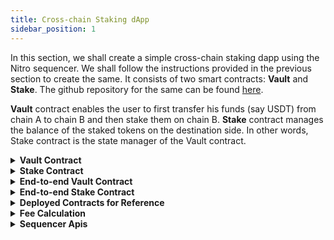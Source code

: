 ```yaml
---
title: Cross-chain Staking dApp
sidebar_position: 1
---
```


In this section, we shall create a simple cross-chain staking dapp using the Nitro sequencer. We shall follow the instructions provided in the previous section to create the same. It consists of two smart contracts: **Vault** and **Stake**. The github repository for the same can be found [here](https://github.com/router-protocol/sequencer-staking/tree/master).

**Vault** contract enables the user to first transfer his funds (say USDT) from chain A to chain B and then stake them on chain B.
**Stake** contract manages the balance of the staked tokens on the destination side. In other words, Stake contract is the state manager of the Vault contract.

<details>
<summary><b>Vault Contract</b></summary>

#### Installing the dependencies

Install the openzeppelin contracts by running the following command:

`yarn add @openzeppelin/contracts` or `npm install @openzeppelin/contracts`

#### Defining the IStake interface

Create an `IStake.sol` file with the following code:

```javascript
pragma solidity ^0.8.18;

interface IStake {
    function stake(
    address user,
    address token,
    uint256 amount
    ) external;
    function unstake(
    address user,
    address token,
    uint256 amount
    ) external;
}

```

#### Defining the IAssetForwarder interface

Create an `IAssetForwarder.sol` file with the following code:

```javascript
// SPDX-License-Identifier: MIT
pragma solidity ^0.8.18;

interface IAssetForwarder {
    struct DepositData {
        uint256 partnerId;
        uint256 amount;
        uint256 destAmount;
        address srcToken;
        address refundRecipient;
        bytes32 destChainIdBytes;
    }

    function iDepositMessage(
        DepositData memory depositData,
        bytes memory destToken,
        bytes memory recipient,
        bytes memory message
    ) external payable;
}

interface IMessageHandler {
    function handleMessage(
        address tokenSent,
        uint256 amount,
        bytes memory message
    ) external;
}
```

This is the standard interface for Router Nitro's asset transfer contract.

#### Instantiating the contract

```javascript
//SPDX-License-Identifier: Unlicense
pragma solidity ^0.8.18;

import {SafeERC20, IERC20} from "@openzeppelin/contracts/token/ERC20/utils/SafeERC20.sol";
import {AccessControl} from "@openzeppelin/contracts/access/AccessControl.sol";
import {IAssetForwarder, IMessageHandler} from "./IAssetForwarder.sol";
import {IStake} from "./IStake.sol";

contract Vault is AccessControl, IMessageHandler {
}
```

Importing the necessary interfaces and libraries in the contract.

For your information:

1. `SafeERC20.sol` is the contract we shall use to access various functions of ERC20 tokens.
2. `AccessControl.sol` is the contract we shall use for putting admin controls over certain functions.
3. `IAssetForwarder.sol` is the interface of the Nitro's AssetForwarder contract which will be used to call the bridge to transfer funds with message across chains.
4. `IMessageHandler.sol` is the interface which defines a function to receive funds with message from the Nitro's AssetForwarder on the destination chain.
5. `IStake.sol` is the interface of Stake contract which we need here for defining an instance of staking contract into our Vault contract.

#### Creating state variables and the constructor

```javascript
    using SafeERC20 for IERC20;

    struct ChainData {
        bytes vault;
        bytes usdt;
    }

    IStake public stakingContract;
    address public nitroAssetForwarder;
    address public immutable usdt;

    mapping(string => ChainData) public chainData;

    constructor(address _nitroAssetForwarder, address _usdt) {
        nitroAssetForwarder = _nitroAssetForwarder;
        usdt = _usdt;
        _setupRole(DEFAULT_ADMIN_ROLE, msg.sender);
    }

```

1. `stakingContract`: This is the instance of our Stake contract.
2. `nitroAssetForwarder`: This is the address of the Nitro's Asset Forwarder contract.
3. `usdt` : This is the address of asset that will be used for staking. For simplicity we have used USDT but any other token can also be used.
4. `chainData` : A mapping of chain IDs with the respective Vault contract and USDT addresses. This will be used to fetch Vault contract and the USDT address for the destination chain when one calls the cross-chain staking function.
5. `constructor`: Create the constructor with the addresses of the Nitro's Asset Forwarder contract and USDT token and set that into our state variable. Also assign the `DEFAULT_ADMIN_ROLE` to the deployer.

#### Function to set the Staking contract

```javascript
    function setStakingContract(address _stakingContract) external onlyRole(DEFAULT_ADMIN_ROLE) {
        stakingContract = IStake(_stakingContract);
    }
```

The Vault contract on every chain must know the address of its corresponding Stake contract on that chain to interact with it. To store the address of the Stake contract, the vault contract's `setStakingContract` function.

#### Function to set the Chain Data

```javascript
    function setChainData(
        string memory _chainId,
        bytes memory _vaultContract,
        bytes memory _usdt
    ) external onlyRole(DEFAULT_ADMIN_ROLE) {
        chainData[_chainId] = ChainData(_vaultContract, _usdt);
    }
```

To stake funds cross-chain, the Vault contract have knowledge of the recipient Vault contract address on the destination chain. Also the destination token address should be known to it. These parameters can be stored in the chainData mapping.
This mapping can be set by the admin using the `setChainData` function.

#### Function that enables cross-chain sequenced transfers

```javascript
    function iStake(
        uint256 amount,
        uint256 destAmount,
        string memory destChainId
    ) public payable {
        IERC20(usdt).safeTransferFrom(msg.sender, address(this), amount);
        IERC20(usdt).safeIncreaseAllowance(nitroAssetForwarder, amount);

        ChainData memory destChainData = chainData[destChainId];

        IAssetForwarder.DepositData memory depositData = IAssetForwarder
            .DepositData({
                partnerId: 1,
                amount: amount,
                destAmount: destAmount,
                srcToken: usdt,
                refundRecipient: msg.sender,
                destChainIdBytes: getChainIdBytes(destChainId)
            });

        IAssetForwarder(nitroAssetForwarder).iDepositMessage(
            depositData,
            destChainData.usdt,
            destChainData.vault,
            abi.encode(msg.sender)
        );
    }
```

It is the `iStake` function that:

1. Encodes the data that needs to be sent to the destination chain whenever a cross-chain request is received. Here only the recipient or user address is needed to update the staked balance against the user's address on the destination chain.
2. Calls the selector for the `iDepositMessage` function in Nitro's Asset Forwarder as per the data passed in the parameters along with other parameters.

Let us understand the parameters of `iStake` function one by one:

| destChainIdBytes | Network IDs of the chains in bytes32 format. These can be found [here](../supported-chains-tokens).                                                                                                                                                                                                                                                                                                                                                |
| ---------------- | ----------------------------------------------------------------------------------------------------------------------------------------------------------------------------------------------------------------------------------------------------------------------------------------------------------------------------------------------------------------------------------------------------------------------------------------------------- |
| amount           | Decimal-adjusted amount of the token that has to be transferred from the source chain.                                                                                                                                                                                                                                                                                                                                                                |
| destAmount       | Amount of tokens (in source chain decimals) expected to be received by the recipient on the destination chain. This can be calculated using the Nitro's PathFinder API. A small script has been added in the scripts folder of the [github repository](https://github.com/router-protocol/sequencer-staking/tree/main/scripts) to calculate the destination amount. Refer to the [**Fee Management**](../fee-management.md) section for more details. |
| destChainId      | ChainId of the destination chain.                                                                                                                                                                                                                                                                                                                                                                                                                     |

#### Function that receives the cross-chain call and executes the Stake function on the destination chain

```javascript
    function handleMessage(
        address tokenSent,
        uint256 amount,
        bytes memory message
    ) external {
        // Checking if the sender is the voyager execute handler contract
        require(
            msg.sender == nitroAssetForwarder,
            "only nitro asset forwarder"
        );

        IERC20(tokenSent).safeIncreaseAllowance(
            address(stakingContract),
            amount
        );

        // decoding the data we sent from the source chain
        address user = abi.decode(message, (address));

        // calling the stake function
        stakingContract.stake(user, tokenSent, amount);
    }
```

It is the `handleMessage` function that:

1. Checks that the caller of the function is Nitro's Asset Forwarder contract only.
2. Increases the allowance for the Stake contract so that the Vault can transfer funds to the Stake contract.
3. Decodes the data that was encoded on the source chain (recipient address) at the time of initiating the cross-chain transfer.
4. Calls the Stake contract and updates the user’s staked balance.

</details>

<details>
<summary><b>Stake Contract</b></summary>

#### Installing the dependencies

Install the openzeppelin contracts by running the following command:

`yarn add @openzeppelin/contracts` or `npm install @openzeppelin/contracts`

#### Instantiating the contract

```javascript
//SPDX-License-Identifier: Unlicense
pragma solidity ^0.8.18;

import "@openzeppelin/contracts/token/ERC20/utils/SafeERC20.sol";
import "@openzeppelin/contracts/utils/math/SafeMath.sol";
import "./IStake.sol";

contract Stake is IStake {

}
```

Importing the necessary interfaces and libraries in the contract.

#### Creating state variables and the constructor

```javascript
    using SafeERC20 for IERC20;
    using SafeMath for uint256;

    address public immutable vault;

    // user address => token address => staked amount
    mapping(address => mapping(address => uint256)) public stakedBalance;

    constructor(address _vault) {
        vault = _vault;
    }
```

1. `vault`: Address of your Vault contract.
2. `stakedBalance` : Mapping that stores the amount of tokens staked by a particular user.
3. `constructor` : Create the constructor with the address of the Vault contract and store it in the variable `vault`.

#### Adding modifier onlyVault()

```javascript
    modifier onlyVault() {
        require(msg.sender == vault, "Only Vault");
        _;
    }
```

This modifier will ensure that the `stake` and `unstake` functions can only be called by the Vault contract.

#### Adding functions to Stake and Unstake

```javascript
    function stake(
        address user,
        address token,
        uint256 amount
    ) external override onlyVault {
        require(amount != 0, "amount cannot be 0");
        IERC20(token).safeTransferFrom(msg.sender, address(this), amount);
        stakedBalance[user][token] += amount;
    }
```

This function:

1. Checks that amount cannot be 0.
2. Transfers the tokens to itself.
3. Updates the staked balance for the user.

```javascript
    function unstake(
        address user,
        address token,
        uint256 amount
    ) external override onlyVault {
        stakedBalance[user][token] = stakedBalance[user][token].sub(
            amount,
            "User balance too low"
        );
        IERC20(token).safeTransfer(user, amount);
    }
```

This function checks the staked balance of the user, subtracts the amount that the user wants to unstake and transfers that amount back to the user.

</details>

<details>
<summary><b> End-to-end Vault Contract</b></summary>

```javascript
//SPDX-License-Identifier: Unlicense
pragma solidity ^0.8.18;

import {SafeERC20, IERC20} from "@openzeppelin/contracts/token/ERC20/utils/SafeERC20.sol";
import {AccessControl} from "@openzeppelin/contracts/access/AccessControl.sol";
import {IAssetForwarder, IMessageHandler} from "./IAssetForwarder.sol";
import {IStake} from "./IStake.sol";

contract Vault is AccessControl, IMessageHandler {
    using SafeERC20 for IERC20;

    struct ChainData {
        bytes vault;
        bytes usdt;
    }

    IStake public stakingContract;
    address public nitroAssetForwarder;
    address public immutable usdt;

    mapping(string => ChainData) public chainData;

    constructor(address _nitroAssetForwarder, address _usdt) {
        nitroAssetForwarder = _nitroAssetForwarder;
        usdt = _usdt;
        _setupRole(DEFAULT_ADMIN_ROLE, msg.sender);
    }

    function setStakingContract(
        address _stakingContract
    ) external onlyRole(DEFAULT_ADMIN_ROLE) {
        stakingContract = IStake(_stakingContract);
    }

    function setChainData(
        string memory _chainId,
        bytes memory _vaultContract,
        bytes memory _usdt
    ) external onlyRole(DEFAULT_ADMIN_ROLE) {
        chainData[_chainId] = ChainData(_vaultContract, _usdt);
    }

    function stake(uint256 _amount) external {
        IERC20(usdt).safeTransferFrom(msg.sender, address(this), _amount);
        stakingContract.stake(msg.sender, usdt, _amount);
    }

    function unstake(uint256 _amount) external {
        stakingContract.unstake(msg.sender, usdt, _amount);
    }

    function iStake(
        uint256 amount,
        uint256 destAmount,
        string memory destChainId
    ) public payable {
        IERC20(usdt).safeTransferFrom(msg.sender, address(this), amount);
        IERC20(usdt).safeIncreaseAllowance(nitroAssetForwarder, amount);

        ChainData memory destChainData = chainData[destChainId];

        IAssetForwarder.DepositData memory depositData = IAssetForwarder
            .DepositData({
                partnerId: 1,
                amount: amount,
                destAmount: destAmount,
                srcToken: usdt,
                refundRecipient: msg.sender,
                destChainIdBytes: getChainIdBytes(destChainId)
            });

        IAssetForwarder(nitroAssetForwarder).iDepositMessage(
            depositData,
            destChainData.usdt,
            destChainData.vault,
            abi.encode(msg.sender)
        );
    }

    function handleMessage(
        address tokenSent,
        uint256 amount,
        bytes memory message
    ) external {
        // Checking if the sender is the voyager execute handler contract
        require(
            msg.sender == nitroAssetForwarder,
            "only nitro asset forwarder"
        );

        IERC20(tokenSent).safeIncreaseAllowance(
            address(stakingContract),
            amount
        );

        // decoding the data we sent from the source chain
        address user = abi.decode(message, (address));

        // calling the stake function
        stakingContract.stake(user, tokenSent, amount);
    }

    function getChainIdBytes(
        string memory _chainId
    ) public pure returns (bytes32) {
        bytes32 chainIdBytes32;

        // solhint-disable-next-line no-inline-assembly
        assembly {
            chainIdBytes32 := mload(add(_chainId, 32))
        }

        return chainIdBytes32;
    }
}
```

</details>

<details>
<summary><b>End-to-end Stake Contract</b></summary>

```javascript
//SPDX-License-Identifier: Unlicense
pragma solidity ^0.8.18;

import "@openzeppelin/contracts/token/ERC20/utils/SafeERC20.sol";
import "@openzeppelin/contracts/utils/math/SafeMath.sol";
import "./IStake.sol";

contract Stake is IStake {
    using SafeERC20 for IERC20;
    using SafeMath for uint256;
    address public immutable vault;

    // user address => token address => staked amount
    mapping(address => mapping(address => uint256)) public stakedBalance;

    constructor(address _vault) {
        vault = _vault;
    }

    modifier onlyVault() {
        require(msg.sender == vault, "Only Vault");
        _;
    }

    function stake(
        address user,
        address token,
        uint256 amount
    ) external override onlyVault {
        require(amount != 0, "amount cannot be 0");
        IERC20(token).safeTransferFrom(msg.sender, address(this), amount);
        stakedBalance[user][token] += amount;
    }

    function unstake(
        address user,
        address token,
        uint256 amount
    ) external override onlyVault {
        stakedBalance[user][token] = stakedBalance[user][token].sub(
            amount,
            "User balance too low"
        );
        IERC20(token).safeTransfer(user, amount);
    }
}
```

</details>

<details>
<summary><b>Deployed Contracts for Reference</b></summary>

**Polygon Mumbai Testnet**

<u>Vault</u>

[0x068b55dfA3BCe91F7f0e06141f45004162ff022E](https://mumbai.polygonscan.com/address/0x068b55dfA3BCe91F7f0e06141f45004162ff022E)

<u>Stake</u>

[0x8df3B21428A22062a71fC89aDA42462088dDFa4E](https://mumbai.polygonscan.com/address/0x8df3B21428A22062a71fC89aDA42462088dDFa4E)

**Avalanche Fuji Testnet**

<u>Vault</u>

[0x43595baC35AC74fdc65Ef8225e7DE08Fe6883979](https://testnet.snowtrace.io/address/0x43595baC35AC74fdc65Ef8225e7DE08Fe6883979)

<u>Stake</u>

[0x37dab2d677ba8B67408CD020D696BD5b16dB6ad4](https://testnet.snowtrace.io/address/0x37dab2d677ba8B67408CD020D696BD5b16dB6ad4)

**Sample Cross Chain Transaction**

[Transaction](https://nitro-explorer.routerprotocol.com/tx/0x89b76319de7a4d77428f93f7f96e08a1f5a2bf03ab5fc1cb8f039ccd4ff4fb6a)

</details>

<details>
<summary><b>Fee Calculation</b></summary>

The fee for using Nitro sequencer has two components:

- **Transfer/Forwarder Fee**: The fee for transferring tokens from one chain to another. Users can use this [API](https://api.trustless-voyager.alpha.routerprotocol.com/api#/Fees/FeeController_getFeesForChainInTokenTerms) to estimate the fee by putting in the destination chain ID, address of the token on the destination chain, token amount, and token decimals. There is another boolean value `checkLiquidity`:

  - If marked as TRUE, the API gives the list of all the forwarders which have enough liquidity (along with the fee they would charge in terms of the token desired) against the amount requested by the user for the token.
  - If marked as FALSE, the API gives the list of all the forwarders whether or not they have enough liquidity to take up the transaction.

- **Additional Fee**: This is the gas fee for executing the message upon receiving the tokens on the destination chain. For this, two things are needed:

  1. Gas limit required for execution of the request on the destination chain. This can be calculated using tools like hardhat-gas-reporter.
  2. Gas price with which to execute the request on the destination chain. This can be calculated using the RPC of the destination chain.

  ```javascript
  // using ethers.js
  const gasPrice = await provider.getGasPrice();

  // using web3.js
  const gasPrice = web3.eth.getGasPrice().then((result) => {
    console.log(web3.utils.fromWei(result, 'ether'));
  });
  ```

Let’s say the gas limit required to execute the message on Mumbai (destination chain) is 200000 units, the gas price is 26 GWEI, then:

```math
total_gas_fee = {(200000 * 26 * (10^9)) / (10^18)} wMATIC = 0.0052 wMATIC
```

The fees could also be calculated directly using the Nitro's PathFinder API the script to which can be found in the [Github repository](https://github.com/router-protocol/sequencer-staking/tree/main/scripts) in the scripts folder.

<!-- Let's suppose the user is transferring 100 USDC from the source chain to the destination chain, the user should put the `destAmount` as the following:

```math
destAmount = 100 - forwarder fee - total_gas_fee
``` -->

</details>

<details>
<summary><b>Sequencer Apis</b></summary>

You can use sequencer api to trigger a cross-chain transaction with some custom instruction.

Sample code is provided here -

```ts
import { ethers } from 'ethers';

const PATH_FINDER_API_URL = 'https://api.pf.testnet.routerprotocol.com/api';

const getQuote = async () => {
  const params = {
    fromTokenAddress: '0x22bAA8b6cdd31a0C5D1035d6e72043f4Ce6aF054', // USDT on src chain
    toTokenAddress: '0xb452b513552aa0B57c4b1C9372eFEa78024e5936', // USDT on dest chain
    amount: '10000000000000', // source amount
    fromTokenChainId: '80001', // Mumbai
    toTokenChainId: '43113', // Fuji
    slippageTolerance: 1, // optional
    additionalGasLimit: '100000', // Additional gas limit to execute instruction on dest chain
    partnerId: 0, // (Optional) - For any partnership, get your unique partner id - https://app.routernitro.com/partnerId
  };

  const endpoint = 'v2/sequencer-quote';
  const quoteUrl = `${PATH_FINDER_API_URL}/${endpoint}`;

  try {
    const { data } = await axios.get(quoteUrl, { params });
    return data;
  } catch (e) {
    console.error(`Fetching quote data from pathfinder: ${e}`);
  }
};

/**
 * senderAddress: The address of the sender of the transaction.
 * receiverAddress: The receiver here should be the contract address that should receive the funds 
   along with the instructions.
 * contractMessage: Message to be passed to the destination chain contract.
 * refundAddress: The address which will receive funds in case no forwarder picks up the transaction
   and the user needs to withdraw the funds after some interval of time. Do fill this address very
   carefully otherwise you may lose your funds.
 */
const getTransaction = async (quoteData) => {
  const endpoint = 'v2/sequencer-transaction';
  const txDataUrl = `${PATH_FINDER_API_URL}/${endpoint}`;

  try {
    const res = await axios.post(txDataUrl, {
      ...quoteData,
      senderAddress: '<sender-address>',
      receiverAddress: '<receiver-address>',
      contractMessage: '<contract-message or instruction>',
      refundAddress: '<refund-address>',
    });
    return res.data;
  } catch (e) {
    console.error(`Fetching tx data from pathfinder: ${e}`);
  }
};

const main = async () => {
  // setting up a signer
  const provider = new ethers.providers.JsonRpcProvider(
    'https://rpc.ankr.com/polygon_mumbai',
    80001
  );
  // use provider.getSigner() method to get a signer if you're using this for a UI
  const wallet = new ethers.Wallet('YOUR_PRIVATE_KEY', provider);

  // 1. get quote
  const quoteData = getQuote();

  // 2. give allowance if required
  const allowanceTo = quoteData.allowanceTo;

  // 3. get transaction data
  const txResponse = await getTransaction(quoteData);

  // sending the transaction using the data given by the pathfinder
  const tx = await wallet.sendTransaction(txResponse.txn);
  try {
    await tx.wait();
    console.log(`Transaction mined successfully: ${tx.hash}`);
  } catch (error) {
    console.log(`Transaction failed with error: ${error}`);
  }
};

main();
```

</details>
